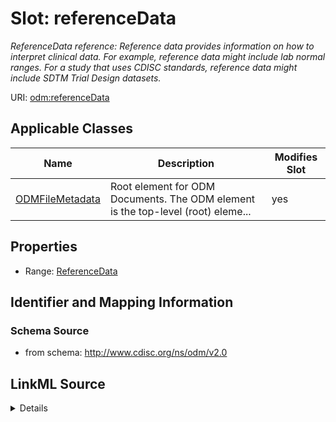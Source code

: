 # Slot: referenceData


_ReferenceData reference: Reference data provides information on how to interpret clinical data. For example, reference data might include lab normal ranges. For a study that uses CDISC standards, reference data might include SDTM Trial Design datasets._



URI: [odm:referenceData](http://www.cdisc.org/ns/odm/v2.0/referenceData)



<!-- no inheritance hierarchy -->




## Applicable Classes

| Name | Description | Modifies Slot |
| --- | --- | --- |
[ODMFileMetadata](ODMFileMetadata.md) | Root element for ODM Documents. The ODM element is the top-level (root) eleme... |  yes  |







## Properties

* Range: [ReferenceData](ReferenceData.md)





## Identifier and Mapping Information







### Schema Source


* from schema: http://www.cdisc.org/ns/odm/v2.0




## LinkML Source

<details>
```yaml
name: referenceData
description: 'ReferenceData reference: Reference data provides information on how
  to interpret clinical data. For example, reference data might include lab normal
  ranges. For a study that uses CDISC standards, reference data might include SDTM
  Trial Design datasets.'
from_schema: http://www.cdisc.org/ns/odm/v2.0
rank: 1000
identifier: false
alias: referenceData
domain_of:
- ODMFileMetadata
range: ReferenceData

```
</details>